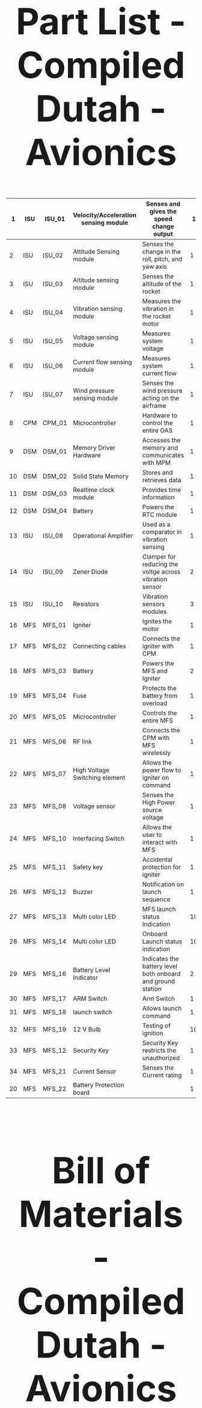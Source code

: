 <div align="center">
<h1 style="font-size:10vw">Part List - Compiled<br>Dutah - Avionics</h1>
  
| 1  | ISU | ISU_01 | Velocity/Acceleration sensing module | Senses and gives the speed change output                    | 1  |
| -- | --- | ------ | ------------------------------------ | ----------------------------------------------------------- | -- |
| 2  | ISU | ISU_02 | Attitude Sensing module              | Senses the change in the roll, pitch, and yaw axis          | 1  |
| 3  | ISU | ISU_03 | Altitude sensing module              | Senses the altitude of the rocket                           | 1  |
| 4  | ISU | ISU_04 | Vibration sensing module             | Measures the vibration in the rocket motor                  | 1  |
| 5  | ISU | ISU_05 | Voltage sensing module               | Measures system voltage                                     | 1  |
| 6  | ISU | ISU_06 | Current flow sensing module          | Measures system current flow                                | 1  |
| 7  | ISU | ISU_07 | Wind pressure sensing module         | Senses the wind pressure acting on the airframe             | 1  |
| 8  | CPM | CPM_01 | Microcontroller                      | Hardware to control the entire OAS                          | 1  |
| 9  | DSM | DSM_01 | Memory Driver Hardware               | Accesses the memory and communicates with MPM               | 1  |
| 10 | DSM | DSM_02 | Solid State Memory                   | Stores and retrieves data                                   | 1  |
| 11 | DSM | DSM_03 | Realtime clock module                | Provides time information                                   | 1  |
| 12 | DSM | DSM_04 | Battery                              | Powers the RTC module                                       | 1  |
| 13 | ISU | ISU_08 | Operational Amplifier                | Used as a comparator in vibration sensing                   | 1  |
| 14 | ISU | ISU_09 | Zener Diode                          | Clamper for reducing the voltge across vibration sensor     | 2  |
| 15 | ISU | ISU_10 | Resistors                            | Vibration sensors modules                                   | 3  |
| 16 | MFS | MFS_01 | Igniter                              | Ignites the motor                                           | 1  |
| 17 | MFS | MFS_02 | Connecting cables                    | Connects the igniter with CPM                               | 1  |
| 18 | MFS | MFS_03 | Battery                              | Powers the MFS and Igniter                                  | 2  |
| 19 | MFS | MFS_04 | Fuse                                 | Protects the battery from overload                          | 1  |
| 20 | MFS | MFS_05 | Microcontroller                      | Controls the entire MFS                                     | 1  |
| 21 | MFS | MFS_06 | RF link                              | Connects the CPM with MFS wirelessly                        | 1  |
| 22 | MFS | MFS_07 | High Voltage Switching element       | Allows the power flow to igniter on command                 | 1  |
| 23 | MFS | MFS_08 | Voltage sensor                       | Senses the High Power source voltage                        | 1  |
| 24 | MFS | MFS_10 | Interfacing Switch                   | Allows the user to interact with MFS                        | 1  |
| 25 | MFS | MFS_11 | Safety key                           | Accidental protection for igniter                           | 1  |
| 26 | MFS | MFS_12 | Buzzer                               | Notification on launch sequence                             | 1  |
| 27 | MFS | MFS_13 | Multi color LED                      | MFS launch status Indication                                | 10 |
| 28 | MFS | MFS_14 | Multi color LED                      | Onboard Launch status indication                            | 10 |
| 29 | MFS | MFS_16 | Battery Level Indicator              | Indicates the battery level both onboard and ground station | 2  |
| 30 | MFS | MFS_17 | ARM Switch                           | Arm Switch                                                  | 1  |
| 31 | MFS | MFS_18 | launch switch                        | Allows launch command                                       | 1  |
| 32 | MFS | MFS_19 | 12 V Bulb                            | Testing of ignition                                         | 10 |
| 33 | MFS | MFS_12 | Security Key                         | Security Key restricts the unauthorized                     | 1  |
| 34 | MFS | MFS_21 | Current Sensor                       | Senses the Current rating                                   | 1  |
| 20 | MFS | MFS_22 | Battery Protection board             |                                                             | 1  |
  
  <div align="center">
<h1 style="font-size:10vw">Bill of Materials - Compiled<br>Dutah - Avionics</h1>
    
| S.No | Category | Part ID | Part Name                                   | Part Description                                                        | Quantity | Unit Price | Total Price | Buying link                                                                                                                                                                                                                                                                                                                                                                                                                                                                                                                                                          | Source |
| ---- | -------- | ------- | ------------------------------------------- | ----------------------------------------------------------------------- | -------- | ---------- | ----------- | -------------------------------------------------------------------------------------------------------------------------------------------------------------------------------------------------------------------------------------------------------------------------------------------------------------------------------------------------------------------------------------------------------------------------------------------------------------------------------------------------------------------------------------------------------------------- | ------ |
| 1    | PDS      | PDS-01  | Igniter                                     | For releasing drougue parachute                                         | 1        | ?          | #VALUE!     | \-                                                                                                                                                                                                                                                                                                                                                                                                                                                                                                                                                                   | \-     |
| 2    | PDS      | PDS-02  | Igniter                                     | For releasing main parachute                                            | 1        | ?          | #VALUE!     | \-                                                                                                                                                                                                                                                                                                                                                                                                                                                                                                                                                                   | \-     |
| 3    | PDS      | PDS-03  | Driver hardware                             | Driving the drogue actuator with CPM command                            | 1        | ?          | #VALUE!     | \-                                                                                                                                                                                                                                                                                                                                                                                                                                                                                                                                                                   | \-     |
| 4    | PDS      | PDS-04  | Driver hardware                             | Driving the main actuator with CPM command                              | 1        | ?          | #VALUE!     | \-                                                                                                                                                                                                                                                                                                                                                                                                                                                                                                                                                                   | \-     |
| 5    | PDS      | PDS-05  | Hall effect Sensor                          | Sense the presence of drougue parachute                                 | 1        | 60         | 60          | \-                                                                                                                                                                                                                                                                                                                                                                                                                                                                                                                                                                   | \-     |
| 6    | PDS      | PDS-06  | Hall effect Sensor                          | Sense the presence of main parachute                                    | 1        | 60         | 60          | \-                                                                                                                                                                                                                                                                                                                                                                                                                                                                                                                                                                   | \-     |
| 7    | PDS      | PDS-07  | Battery                                     | Provide power for actuation                                             | 1        | ?          | #VALUE!     | \-                                                                                                                                                                                                                                                                                                                                                                                                                                                                                                                                                                   | \-     |
| 8    | PDS      | PDS-08  | Fuel Mixture - Sulphur                      | For creating explosion                                                  | 1        | 700        | 700         | [https://www.amazon.in/ISOCHEM-Sulphur-Powder-500-GM/dp/B0B3VNJYT2/ref=sr_1_14?crid=2BHRTXXW0EKGZ&keywords=sulphur+powder&qid=1677517151&sprefix=sulphur+powde%2Caps%2C412&sr=8-14](https://www.amazon.in/ISOCHEM-Sulphur-Powder-500-GM/dp/B0B3VNJYT2/ref=sr_1_14?crid=2BHRTXXW0EKGZ&keywords=sulphur+powder&qid=1677517151&sprefix=sulphur+powde%2Caps%2C412&sr=8-14)                                                                                                                                                                                               | Amazon |
| 9    | DSM      | DSM_01  | Memory Driver Hardware                      | Accesses the memory and communicates with MPM                           | 1        | 200        | 200         | \-                                                                                                                                                                                                                                                                                                                                                                                                                                                                                                                                                                   | \-     |
| 10   | DSM      | DSM_02  | Solid State Memory                          | Stores and retrieves data                                               | 1        | 360        | 360         | \-                                                                                                                                                                                                                                                                                                                                                                                                                                                                                                                                                                   | \-     |
| 11   | DSM      | DSM_03  | Realtime clock module                       | Provides time information                                               | 1        | 200        | 200         | \-                                                                                                                                                                                                                                                                                                                                                                                                                                                                                                                                                                   | \-     |
| 12   | DSM      | DSM_04  | Battery                                     | Powers the RTC module                                                   | 1        | 80         | 80          | \-                                                                                                                                                                                                                                                                                                                                                                                                                                                                                                                                                                   | \-     |
| 13   | CPM      | CPM_01  | Microcontroller                             | Hardware to control the entire OAS                                      | 1        | 600        | 600         | \-                                                                                                                                                                                                                                                                                                                                                                                                                                                                                                                                                                   | \-     |
| 14   | CPM      | CPM_02  | Interfacing cable                           | Interface PC and controller for debugging                               | 1        | 230        | 230         | [https://www.amazon.in/AmazonBasics-USB-2-0-Cable-Male/dp/B00NH11N5A/ref=sr_1_1_sspa?crid=22DMD4MPZZNRU&keywords=stm32+mini+usb+cable+uepill+usb+cable&qid=1677498655&sprefix=stm32+blmini+usb+cabluepill+usb+cable%2Caps%2C374&sr=8-1-spons&sp_csd=d2lkZ2V0TmFtZT1zcF9hdGY&psc=1](https://www.amazon.in/AmazonBasics-USB-2-0-Cable-Male/dp/B00NH11N5A/ref=sr_1_1_sspa?crid=22DMD4MPZZNRU&keywords=stm32+mini+usb+cable+uepill+usb+cable&qid=1677498655&sprefix=stm32+blmini+usb+cabluepill+usb+cable%2Caps%2C374&sr=8-1-spons&sp_csd=d2lkZ2V0TmFtZT1zcF9hdGY&psc=1) |        |
| 15   | CPM      | CPM_03  | Wiring kit                                  | Making connections                                                      | 1        | 910        | 910         | [https://robu.in/product/plusivo-24awg-hook-up-wire-kit-600v-pre-tinned-stranded-silicon-wire-of-6-colors-x-9m/](https://robu.in/product/plusivo-24awg-hook-up-wire-kit-600v-pre-tinned-stranded-silicon-wire-of-6-colors-x-9m/)                                                                                                                                                                                                                                                                                                                                     | Robu   |
| 16   | MFS      | MFS_01  | Igniter                                     | Ignites the motor                                                       | 1        | 169        | 169         | [Igniter](https://www.amazon.in/ART-IFACT-Resistance-Nichrome-Heating/dp/B07H2LYXHN/ref=sr_1_1?keywords=nichrome+wire&qid=1676983175&sr=8-1)                                                                                                                                                                                                                                                                                                                                                                                                                         | Amazon |
| 17   | MFS      | MFS_02  | Connecting cables                           | Connects the igniter with CPM                                           | 1        | 300        | 300         | [Red Wire](https://robu.in/product/20awg-silicone-wire/)                                                                                                                                                                                                                                                                                                                                                                                                                                                                                                             | Robu   |
| 18   | MFS      | MFS_03  | Battery                                     | Powers the MFS and Igniter                                              | 2        | 849        | 1698        | [Battery](https://robu.in/product/orange-18650-li-ion-2200mah-11-1v-3s1p-protected-battery-pack-2c-with-dc-jack-male-female/)                                                                                                                                                                                                                                                                                                                                                                                                                                        | Robu   |
| 19   | MFS      | MFS_04  | Fuse                                        | Protects the battery from overload                                      | 1        | 105        | 105         | [Fuse](https://www.amazon.in/dp/B078XTLHRH/ref=sspa_dk_detail_5?psc=1&pd_rd_i=B078XTLHRH&pd_rd_w=d2RvJ&content-id=amzn1.sym.b3dfef88-30a1-490c-be36-e990ef384667&pf_rd_p=b3dfef88-30a1-490c-be36-e990ef384667&pf_rd_r=4A0WWQXJ7GNMW7QDA05V&pd_rd_wg=ezmVA&pd_rd_r=940cd65e-a294-4a7e-97be-cad8c7371fd9&s=automotive&sp_csd=d2lkZ2V0TmFtZT1zcF9kZXRhaWw)                                                                                                                                                                                                              | Amazon |
| 20   | MFS      | MFS_05  | Microcontroller                             | Controls the entire MFS                                                 | 1        | 699        | 699         | [STM](https://robu.in/product/stm32f103cbt6-maple-mini/)                                                                                                                                                                                                                                                                                                                                                                                                                                                                                                             | Robu   |
| 21   | MFS      | MFS_06  | RF link                                     | Connects the CPM with MFS wirelessly                                    | 1        | 440        | 440         | [Transceiver](https://www.amazon.in/Techtonics-2-4GHz-NRF24L01-module-Antenna/dp/B07FZLBTXR/ref=sr_1_8?crid=XIU2VBOTZY6I&keywords=2.4GHz+NRF24L01+WITH+ANTENNA&qid=1668315675&sprefix=2.4ghz+nrf24l01+with+antenn%2Caps%2C263&sr=8-8)                                                                                                                                                                                                                                                                                                                                | Amazon |
| 22   | MFS      | MFS_07  | High Voltage Switching element              | Allows the power flow to igniter on command                             | 1        | 99         | 99          | [Voltage Switch](https://robu.in/product/switch-drive-high-power-mosfet-trigger-module/?gclid=CjwKCAiA0cyfBhBREiwAAtStHPhONzEtYKhJ0oGr0YvDP2x6aAbDeSgrh-eW_yauHWCih0XYbdGYSBoCGL0QAvD_BwE)                                                                                                                                                                                                                                                                                                                                                                           | Robu   |
| 23   | MFS      | MFS_08  | Voltage sensor                              | Senses the High Power source voltage                                    | 1        | 19         | 19          | [Voltage Sensor](https://robu.in/product/voltage-sensor-module/?gclid=CjwKCAiA0cyfBhBREiwAAtStHPHR81gYvD7XCKo0d_bYrfARBGpJ5aPRfc0GaPHmjdtYC1g9UdoakxoCCdEQAvD_BwE)                                                                                                                                                                                                                                                                                                                                                                                                   | Robu   |
| 24   | MFS      | MFS_09  | Power Switch                                | Allows the user to interact with MFS                                    | 1        | 300        | 300         | [Power switch](https://www.amazon.in/Power-Symbol-momentary-Switch-White/dp/B07YX8BSGD/ref=sr_1_1?crid=3HJATVEG91B17&keywords=power%2Bswitch%2Bdc%2Bwith%2Bled&qid=1676901246&s=kitchen&sprefix=power%2Bswitch%2Bdc%2Bwith%2Ble%2Ckitchen%2C213&sr=1-1&th=1)                                                                                                                                                                                                                                                                                                         | Amazon |
| 25   | MFS      | MFS_10  | Kill switch                                 | Accidental protection for igniter                                       | 1        | 149        | 149         | [Kill Switch](https://www.amazon.in/Emergency-Stop-Button-Switch-Element/dp/B08KDJFGPC)                                                                                                                                                                                                                                                                                                                                                                                                                                                                              | Amazon |
| 26   | MFS      | MFS_11  | Buzzer                                      | Notification on launch sequence                                         | 1        | 55         | 55          | [Buzzer](https://robu.in/product/5v-active-electromagnetic-buzzer-pack-of-5/)                                                                                                                                                                                                                                                                                                                                                                                                                                                                                        | Robu   |
| 27   | MFS      | MFS_12  | Multi color LED                             | MFS launch status Indication                                            | 10       | 69         | 690         | [Multi Colour led](https://robu.in/product/7-color-flashing-led-module/)                                                                                                                                                                                                                                                                                                                                                                                                                                                                                             | Robu   |
| 28   | MFS      | MFS_13  | ARM Switch                                  | Arm Switch                                                              | 1        | 299        | 299         | [Arm Switch](https://www.amazon.in/AUTO-MT-Toggle-Aircraft-Vehicles/dp/B08Q3GR5V1/ref=asc_df_B08Q3GR5V1/?tag=googleshopdes-21&linkCode=df0&hvadid=397079976692&hvpos=&hvnetw=g&hvrand=9541312581257226324&hvpone=&hvptwo=&hvqmt=&hvdev=c&hvdvcmdl=&hvlocint=&hvlocphy=1007811&hvtargid=pla-1210299840190&psc=1&ext_vrnc=hi)                                                                                                                                                                                                                                          | Amazon |
| 29   | MFS      | MFS_14  | launch switch                               | Allows launch command                                                   | 1        | 129        | 129         | [Launch Switch](https://www.amazon.in/NEXT-GEEK-panel-Control-Switch/dp/B09LRG7VQK/ref=sr_1_1?keywords=push+to+off+light+control+switch&qid=1677502114&sr=8-1)                                                                                                                                                                                                                                                                                                                                                                                                       | Amazon |
| 30   | MFS      | MFS_15  | Security Key                                | Security Key restricts the unauthorized                                 | 1        | 209        | 209         | [Security Key](https://www.amazon.in/Deutsche-Cylindrical-Ignition-Starter-Compatible/dp/B09KTRRDRQ/ref=sr_1_3?keywords=ignition+key+switch&qid=1677073200&sr=8-3)                                                                                                                                                                                                                                                                                                                                                                                                   | Amazon |
| 31   | MFS      | MFS_17  | Current Sensor                              | Senses the Current rating                                               | 1        | 126        | 126         | [Current Sensor](https://robu.in/product/acs712-30a-range-current-sensor-module-hall-sensor/?gclid=CjwKCAiAl9efBhAkEiwA4ToriutfFONXdiFhUG5_QdmJUWohc2KqVinW80siJxlFWfIAzRqGeME2-BoCAAgQAvD_BwE)                                                                                                                                                                                                                                                                                                                                                                      | Robu   |
| 32   | MFS      | MFS_18  | Battery Protection board                    |                                                                         | 1        | 100        | 126         | [https://robu.in/product/2s-20a-18650-lithium-battery-protection-board/](https://robu.in/product/2s-20a-18650-lithium-battery-protection-board/)                                                                                                                                                                                                                                                                                                                                                                                                                     | Robu   |
| 33   | MFS      | MFS_19  | LED Display                                 | Displaying the system status                                            | 1        | 570        | 570         | [https://robu.in/product/2-4-inch-spi-interface-240x320-touch-screen-tft-display-module/](https://robu.in/product/2-4-inch-spi-interface-240x320-touch-screen-tft-display-module/)                                                                                                                                                                                                                                                                                                                                                                                   | Robu   |
| 34   | MFS      | MFS_19  | Keypad                                      | User interface                                                          | 1        | 257        | 257         | [https://robu.in/product/4x4-matrix-16-keyboard-keypad/](https://robu.in/product/4x4-matrix-16-keyboard-keypad/)                                                                                                                                                                                                                                                                                                                                                                                                                                                     | Robu   |
| 35   | MFS      | MFS_20  | 18650 Battery holder                        | Holding the MFS battery                                                 | 1        | 59         | 59          | [https://robu.in/product/18650-battery-holder-smd-smt/](https://robu.in/product/18650-battery-holder-smd-smt/)                                                                                                                                                                                                                                                                                                                                                                                                                                                       | Robu   |
| 36   | ISU      | ISU_01  | Velocity/Acceleration sensing module        | Senses and gives the speed change output                                | 1        | \-         | 600         | \-                                                                                                                                                                                                                                                                                                                                                                                                                                                                                                                                                                   | \-     |
| 37   | ISU      | ISU_02  | Attitude Sensing module                     | Senses the change in the roll, pitch, and yaw axis                      | 1        | \-         | 600         | \-                                                                                                                                                                                                                                                                                                                                                                                                                                                                                                                                                                   | \-     |
| 38   | ISU      | ISU_03  | Altitude sensing module                     | Senses the altitude of the rocket                                       | 1        | \-         | 900         | \-                                                                                                                                                                                                                                                                                                                                                                                                                                                                                                                                                                   | \-     |
| 39   | ISU      | ISU_04  | Vibration sensing module                    | Measures the vibration in the rocket motor                              | 1        | \-         | 1100        | \-                                                                                                                                                                                                                                                                                                                                                                                                                                                                                                                                                                   | \-     |
| 40   | ISU      | ISU_05  | Voltage sensing module                      | Measures system voltage                                                 | 1        | \-         | 200         | \-                                                                                                                                                                                                                                                                                                                                                                                                                                                                                                                                                                   | \-     |
| 41   | ISU      | ISU_06  | Current flow sensing module                 | Measures system current flow                                            | 1        | \-         | 150         | \-                                                                                                                                                                                                                                                                                                                                                                                                                                                                                                                                                                   | \-     |
| 42   | ISU      | ISU_07  | Wind pressure sensing module                | Senses the wind pressure acting on the airframe                         | 1        | \-         | 300         | \-                                                                                                                                                                                                                                                                                                                                                                                                                                                                                                                                                                   | \-     |
| 43   | ISU      | ISU_08  | Operational Amplifier                       | Used as a comparator in vibration sensing                               | 1        | \-         | 50          | \-                                                                                                                                                                                                                                                                                                                                                                                                                                                                                                                                                                   | \-     |
| 44   | ISU      | ISU_09  | Zener Diode                                 | Clamper for reducing the voltge across vibration sensor                 | 1        | \-         | 90          | \-                                                                                                                                                                                                                                                                                                                                                                                                                                                                                                                                                                   | \-     |
| 45   | ISU      | ISU_10  | Resistors                                   | Vibration sensors modules                                               | 3        | \-         | 50          | \-                                                                                                                                                                                                                                                                                                                                                                                                                                                                                                                                                                   | \-     |
| 46   | ISU      | ISU_11  | Motor Temperature sensor                    | Sensing the motor temperature                                           | 1        | \-         |             | \-                                                                                                                                                                                                                                                                                                                                                                                                                                                                                                                                                                   | \-     |
| 47   | ISU      | ISU_12  | Atmospheric Temperature and Humidity Sensor | Sense the temperatue and humidity of the current atmospheric conditions | 1        | \-         |             | \-                                                                                                                                                                                                                                                                                                                                                                                                                                                                                                                                                                   | \-     |
    
    
      <div align="center">
<h1 style="font-size:10vw">Lab equipment requirements - Central Processing Module<br>Dutah - Avionics</h1>
        
| S.No | Category | Equipment name | Equiment Description  | Quantity |
| ---- | -------- | ---------------| ----------------------| -------- |
| 1    | ISU      | Vaccuum Chamber                                                                   | To test the Altimeter by changing the chamber presuure           | 1        |
| 2    | ISU      | Variable Voltage Source                                                           | To change the Voltage sensor input                               | 1        |
| 3    | ISU      | Variable Current Source                                                           | To change the current sensor input                               | 1        |
| 4    | ISU      | Air blower                                                                        | To simulate wind conditions to test the wind pressure sensor     | 1        |
| 5    | ISU      | Multimeter                                                                        | Measuring various voltage and current changes                    | 1        |
| 6    | ISU      | Protractor                                                                        | Measure the angle difference output from Attitude sensor         | 1        |
| 7    | CPM      | Hardware debugging tool                                                           | Flashes the firmware to the microcontroller's flash memory       | 1        |
| 8    | CPM      | Laptop/PC                                                                         | To develop firmware and debug                                    | 1        |
| 9    | CPM      | Multimeter                                                                        | For troubleshooting of the hardware and various testing purposes | 1        |
| 10   | CPM      | Jumper wires<br>Female to Female x 20<br>Female to Male x 20<br>Male to Male x 10 | For breadboard prototyping                                       | 50       |
| 11   | CPM      | Breadboard                                                                        | For prototyping                                                  | 1        |
| 12   | CPM      | Oscilloscope                                                                      | Testing the generated signals from CPM                           | 1        |
| 13   | CPM      | Power supply                                                                      | Powering the CPM externally                                      | 1        |
| 14   | CPM      | Power cable - CPM                                                                 | Connects the CPM and power supply                                | 1        |
| 15   | DSM      | Memory Reader with USB                                                            | Reads the memory in PC                                           | 1        |
